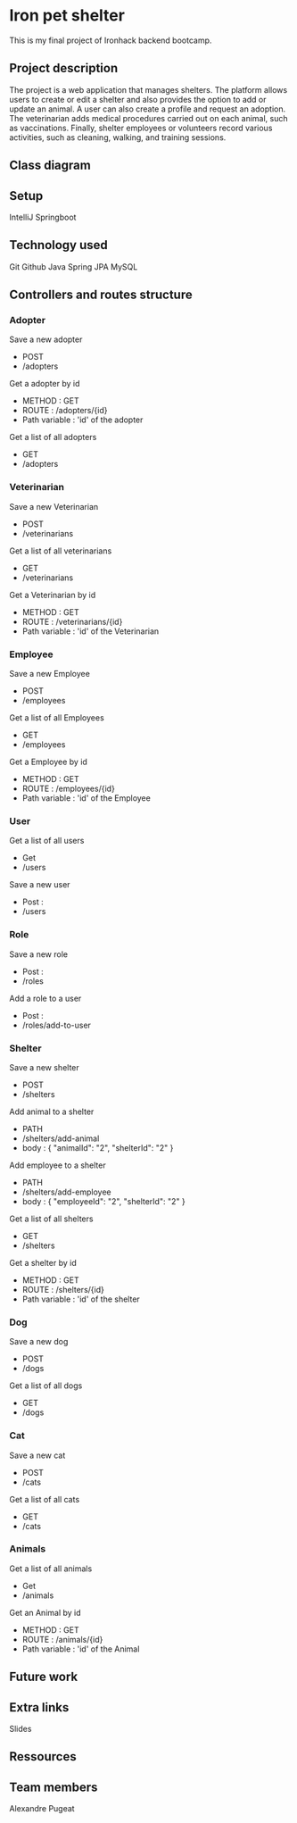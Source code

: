 # Iron pet shelter

This is my final project of Ironhack backend bootcamp.

## Project description

The project is a web application that manages shelters.
The platform allows users to create or edit a shelter and also provides the option to add or update an animal.
A user can also create a profile and request an adoption.
The veterinarian adds medical procedures carried out on each animal, such as vaccinations.
Finally, shelter employees or volunteers record various activities, such as cleaning, walking, and training sessions.

## Class diagram

## Setup

IntelliJ
Springboot

## Technology used

Git
Github
Java
Spring
JPA
MySQL

## Controllers and routes structure

### Adopter

Save a new adopter
* POST
* /adopters

Get a adopter by id
* METHOD : GET
* ROUTE : /adopters/{id}
* Path variable : 'id' of the adopter

Get a list of all adopters
* GET
* /adopters

### Veterinarian

Save a new Veterinarian
* POST
* /veterinarians

Get a list of all veterinarians
* GET
* /veterinarians

Get a Veterinarian by id
* METHOD : GET
* ROUTE : /veterinarians/{id}
* Path variable : 'id' of the Veterinarian

### Employee

Save a new Employee
* POST
* /employees

Get a list of all Employees
* GET
* /employees

Get a Employee by id
* METHOD : GET
* ROUTE : /employees/{id}
* Path variable : 'id' of the Employee

### User

Get a list of all users
* Get
* /users

Save a new user
* Post :
* /users

### Role

Save a new role
* Post :
* /roles

Add a role to a user
* Post :
* /roles/add-to-user

### Shelter

Save a new shelter
* POST
* /shelters

Add animal to a shelter
* PATH
* /shelters/add-animal
* body : {
  "animalId": "2",
  "shelterId": "2"
  } 

Add employee to a shelter
* PATH
* /shelters/add-employee
* body : {
  "employeeId": "2",
  "shelterId": "2"
  }

Get a list of all shelters
* GET
* /shelters

Get a shelter by id
* METHOD : GET
* ROUTE : /shelters/{id}
* Path variable : 'id' of the shelter 

### Dog

Save a new dog
* POST
* /dogs

Get a list of all dogs
* GET
* /dogs

### Cat

Save a new cat
* POST
* /cats

Get a list of all cats
* GET
* /cats

### Animals

Get a list of all animals
* Get
* /animals

Get an Animal by id
* METHOD : GET
* ROUTE : /animals/{id}
* Path variable : 'id' of the Animal

## Future work

## Extra links

Slides


## Ressources

## Team members

Alexandre Pugeat